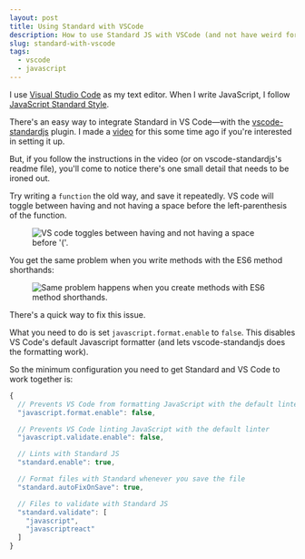 ```yaml
---
layout: post
title: Using Standard with VSCode
description: How to use Standard JS with VSCode (and not have weird formatting problems).
slug: standard-with-vscode
tags:
  - vscode
  - javascript
---
```


I use [Visual Studio Code][1] as my text editor. When I write JavaScript, I follow [JavaScript Standard Style][2].

There's an easy way to integrate Standard in VS Code—with the [vscode-standardjs][3] plugin. I made a [video][4] for this some time ago if you're interested in setting it up.

But, if you follow the instructions in the video (or on vscode-standardjs's readme file), you'll come to notice there's one small detail that needs to be ironed out.

Try writing a `function` the old way, and save it repeatedly. VS code will toggle between having and not having a space before the left-parenthesis of the function.

<figure><img src="/images/2019/vscode-standard/functions.gif" alt="VS code toggles between having and not having a space before '('."></figure>

You get the same problem when you write methods with the ES6 method shorthands:

<figure><img src="/images/2019/vscode-standard/methods.gif" alt="Same problem happens when you create methods with ES6 method shorthands."></figure>

<!-- more -->

There's a quick way to fix this issue.

What you need to do is set `javascript.format.enable` to `false`. This disables VS Code's default Javascript formatter (and lets vscode-standandjs does the formatting work).

So the minimum configuration you need to get Standard and VS Code to work together is:

```js
{
  // Prevents VS Code from formatting JavaScript with the default linter
  "javascript.format.enable": false,

  // Prevents VS Code linting JavaScript with the default linter
  "javascript.validate.enable": false,

  // Lints with Standard JS
  "standard.enable": true,

  // Format files with Standard whenever you save the file
  "standard.autoFixOnSave": true,

  // Files to validate with Standard JS
  "standard.validate": [
    "javascript",
    "javascriptreact"
  ]
}
```

[1]:	https://code.visualstudio.com "Visual Studio Code"
[2]:	https://standardjs.com
[3]:	https://marketplace.visualstudio.com/items?itemName=chenxsan.vscode-standardjs "vscode-standardjs plugin"
[4]:	https://youtu.be/Hv8FgxJyI9Y